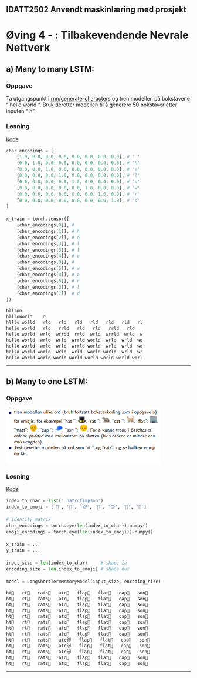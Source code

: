 ## IDATT2502 Anvendt maskinlæring med prosjekt
# Øving 4 - : Tilbakevendende Nevrale Nettverk


## a) Many to many LSTM:

### Oppgave

Ta utgangspunkt i [rnn/generate-characters](https://gitlab.com/ntnu-tdat3025/rnn/generate-characters) og tren modellen på
bokstavene “ hello world “. Bruk deretter modellen til å generere 50
bokstaver etter inputen “ h”.


### Løsning

[Kode](a.py)

```Python
char_encodings = [
    [1.0, 0.0, 0.0, 0.0, 0.0, 0.0, 0.0, 0.0], # ' '
    [0.0, 1.0, 0.0, 0.0, 0.0, 0.0, 0.0, 0.0], # 'h'
    [0.0, 0.0, 1.0, 0.0, 0.0, 0.0, 0.0, 0.0], # 'e'
    [0.0, 0.0, 0.0, 1.0, 0.0, 0.0, 0.0, 0.0], # 'l'
    [0.0, 0.0, 0.0, 0.0, 1.0, 0.0, 0.0, 0.0], # 'o'
    [0.0, 0.0, 0.0, 0.0, 0.0, 1.0, 0.0, 0.0], # 'w'
    [0.0, 0.0, 0.0, 0.0, 0.0, 0.0, 1.0, 0.0], # 'r'
    [0.0, 0.0, 0.0, 0.0, 0.0, 0.0, 0.0, 1.0], # 'd'
]

x_train = torch.tensor([
    [char_encodings[0]], # 
    [char_encodings[1]], # h
    [char_encodings[2]], # e
    [char_encodings[3]], # l
    [char_encodings[3]], # l
    [char_encodings[4]], # o
    [char_encodings[0]], # 
    [char_encodings[5]], # w
    [char_encodings[4]], # o
    [char_encodings[6]], # r
    [char_encodings[3]], # l
    [char_encodings[7]]  # d
])
```

```
hllloo
hllloworld    d
hlllo wolld   rld   rld   rld   rld   rld   rld   rl
hello world   rld   rrld   rld   rld   rrld   rld   
hello world  wrld  wrrdd  rrld  wrld  wrrld  wrld  w
hello world  wrld  wrld  wrrld world  wrld  wrld  wo
hello world  wrld  wrld  wrrld world  wrld  wrld  wo
hello world world  wrld  wrld  world world  wrld  wr
hello world world world world world world world worl
```

------

## b) Many to one LSTM:

### Oppgave

![](assets/c_text.png)


### Løsning

[Kode](b.py)

```Python
index_to_char = list(' hatrcflmpson')
index_to_emoji = ['🎩', '🐀', '🐱', '🏢', '🙃', '🧢', '👦']

# identity matrix
char_encodings = torch.eye(len(index_to_char)).numpy()
emoji_encodings = torch.eye(len(index_to_emoji)).numpy()

x_train = ...
y_train = ...

input_size = len(index_to_char)     # shape in
encoding_size = len(index_to_emoji) # shape out

model = LongShortTermMemoryModel(input_size, encoding_size)
```

```
ht🎩   rt🎩   rats🎩   atc🎩   flap🎩   flat🎩   cap🎩   son🎩   
ht🎩   rt🎩   rats🎩   atc🎩   flap🎩   flat🎩   cap🎩   son🎩   
ht🎩   rt🎩   rats🎩   atc🎩   flap🎩   flat🎩   cap🧢   son🎩   
ht🎩   rt🎩   rats🎩   atc🎩   flap🧢   flat🎩   cap🧢   son👦   
ht🎩   rt🎩   rats🎩   atc🎩   flap🧢   flat🏢   cap🧢   son👦   
ht🎩   rt🎩   rats🎩   atc🧢   flap🏢   flat🏢   cap🧢   son👦   
ht🎩   rt🐀   rats🐀   atc🧢   flap🏢   flat🏢   cap🧢   son👦   
ht🎩   rt🐀   rats🐀   atc🧢   flap🏢   flat🏢   cap🧢   son👦   
ht🎩   rt🐀   rats🐀   atc🐱   flap🏢   flat🏢   cap🧢   son👦   
ht🎩   rt🐀   rats🐀   atc🐱   flap🏢   flat🏢   cap🧢   son👦   
ht🎩   rt🐀   rats🐀   atc🐱   flap🏢   flat🏢   cap🧢   son👦   
ht🎩   rt🐀   rats🐀   atc🐀   flap🏢   flat🏢   cap🧢   son👦   
ht🎩   rt🐀   rats🐀   atc🐀   flap🏢   flat🏢   cap🧢   son👦
```

------